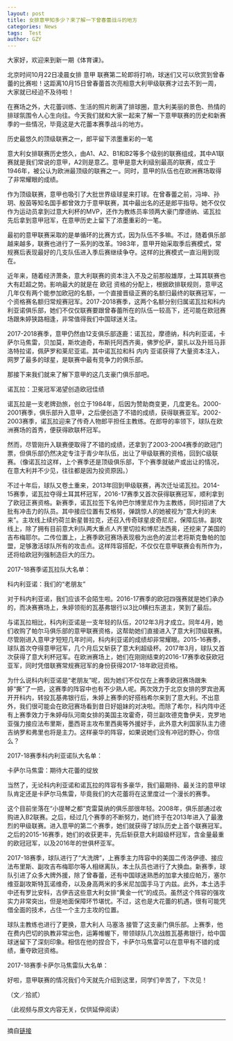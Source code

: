 ```yaml
---
layout: post
title: 女排意甲知多少？来了解一下曾春蕾战斗的地方
categories: News
tags:  Test
author: GZY
---
```


大家好，欢迎来到新一期《体育课》。

北京时间10月22日凌晨女排 意甲 联赛第二轮即将打响，球迷们又可以欣赏到曾春蕾的比赛啦！这距离10月15日曾春蕾首次亮相意大利甲级联赛才过去不到一周，大家就已经迫不及待啦！

在赛场之外，大花蕾训练、生活的照片刷满了排球圈，意大利美丽的景色、热情的排球氛围令人心生向往。今天我们就和大家一起来了解一下意甲联赛的历史和新赛季的一些情况，毕竟这是大花蕾本赛季战斗的地方。

历史最悠久的顶级联赛之一，郎平留下浓墨重彩的一笔

意大利女排联赛历史悠久，由A1、A2、B1和B2等多个级别的联赛组成，其中A1联赛就是我们常说的意甲，A2则是意乙。意甲是意大利级别最高的联赛，成立于1946年，被公认为欧洲最顶级的联赛之一。同时，意甲的队伍也在欧洲赛场取得了非常耀眼的成绩。

作为顶级联赛，意甲也吸引了大批世界级球星来打球。在曾春蕾之前，冯坤、孙玥、殷茵等知名国手都曾效力于意甲联赛，其中最出名的还是郎平指导。她不仅仅作为运动员拿到过意大利杯的MVP，还作为教练员率领两大豪门摩德纳、诺瓦拉先后拿到意甲冠军，在意甲历史上留下了浓墨重彩的一笔。

最初的意甲联赛采取的是单循环的比赛方式，因为队伍不多嘛。不过，随着俱乐部越来越多，联赛也进行了一系列的改革。1983年，意甲开始采取季后赛模式，常规赛后表现最好的几支队伍进入季后赛继续争夺。这样的比赛模式一直沿用到现在。

近年来，随着经济萧条，意大利联赛的资本注入不及之前那般雄厚，土耳其联赛也大有赶超之势。影响最大的就是在 欧冠 资格的分配上，根据欧排联规则，意甲这几年仅有两个能参加欧冠的名额，一个直接晋级正赛的名额归最终的联赛冠军，一个资格赛名额归常规赛冠军。2017-2018赛季，这两个名额分别归属诺瓦拉和科内利亚诺俱乐部，她们不仅仅联赛要跟曾春蕾所在的队伍一较高下，还可能在欧冠赛场跟朱婷狭路相逢，非常值得我们中国球迷关注。

2017-2018赛季，意甲仍然由12支俱乐部逐鹿：诺瓦拉，摩德纳，科内利亚诺，卡萨尔马焦雷，贝加莫，斯坎迪奇，布斯托阿西齐奥，佛罗伦萨，蒙扎以及升班马菲洛特拉诺，佩萨罗和莱尼亚诺。其中诺瓦拉和科 内内 亚诺获得了大量资本注入，网罗了最多的球星，是联赛中最有竞争力的俱乐部。

那接下来我们就来了解下意甲的这几支豪门俱乐部吧。

诺瓦拉：卫冕冠军渴望创造欧冠佳绩

诺瓦拉是一支老牌劲旅，创立于1984年，后因为赞助商变更，几度更名。2000-2001赛季，俱乐部升入意甲，之后便创造了不错的成绩，获得联赛亚军。2002-2003赛季，诺瓦拉迎来了传奇人物郎平担任主教练。在郎导的率领下，球队在欧洲赛场的首秀，便获得欧联杯冠军。

然而，尽管刚升入联赛便取得了不错的成绩，还拿到了2003-2004赛季的欧冠门票，但俱乐部仍然决定专注于青少年队伍，出让了甲级联赛的资格，回到C级联赛。（像诺瓦拉这样，上个赛季还是顶级俱乐部，下个赛季就破产或出让的情况，在意大利并不少见，往往都是因为投资原因。）

不过十年后，球队又卷土重来，2013年回到甲级联赛，再次迁址诺瓦拉。2014-15赛季，诺瓦拉夺得土耳其杯冠军，2016-17赛季又首次获得联赛冠军，顺利拿到了欧冠正赛资格。新赛季，诺瓦拉签下名帅巴尔博里尼作为主教练，同时招进了大批有冲击力的队员。其中接应位置有艾格努，弹跳惊人的她被视为“意大利的未来”。主攻线上续约荷兰新星普拉克，还召入传奇球星皮奇尼尼，保障后排。副攻线上，除了拥有目前意大利队两大重点人齐里切拉和博尼法西奥，还挖来了美国的吉布梅耶尔。二传位置上，上赛季欧冠赛场表现极为出色的波兰老将斯克鲁帕的加盟，足够激活球队所有的攻击点。这样阵容搭配，不仅仅在意甲联赛会有所作为，还将给欧冠列强制造巨大的压力。

2017-18赛季诺瓦拉队大名单：

科内利亚诺：我们的“老朋友”

对于科内利亚诺，我们应该不会陌生啦。2016-17赛季的欧冠四强赛就是她们承办的，而决赛赛场上，朱婷领衔的瓦基弗银行以3比0横扫东道主，笑到了最后。

与诺瓦拉相比，科内利亚诺是一支年轻的队伍，2012年3月才成立。同年4月，她们收购了帕尔马俱乐部的意甲联赛资格，这帮助她们直接进入了意大利顶级联赛。尽管刚进入意甲才短短几年时间，科内利亚诺的成绩却非常耀眼。2015-16赛季，球队首次夺得意甲冠军，几个月后又斩获了意大利超级杯。2017年3月，球队又首次获得了意大利杯冠军。在欧洲赛场上，她们在刚刚结束的2016-17赛季收获欧冠亚军，同时凭借联赛常规赛冠军的身份获得2017-18年欧冠资格。

为什么说科内利亚诺是“老朋友”呢，因为她们不仅仅在上赛季欧冠赛场跟朱婷“撕”了一把，这赛季的阵容中也有不少熟人呢。两次效力于北京女排的罗宾逊离开开科内，转投瓦基弗银行后，朱婷上赛季的好搭档希尔来到了意大利。不出意外，我们很可能会在欧冠赛场看到昔日好姐妹的对决啦。而除了希尔，科内阵中还有上赛季效力于朱婷母队河南女排的美国主攻霍奇，荷兰副攻德克鲁伊夫，克罗地亚强力接应法布里斯，墨西哥主攻布里西奥等外援好手，此外意大利国家队主力德吉纳罗和弗里也将是主力。这样豪华的阵容，如果说她们没有冲冠的野心，你信么？

2017-18赛季科内利亚诺队大名单：

卡萨尔马焦雷：期待大花蕾的绽放

当然了，无论科内利亚诺和诺瓦拉的阵容有多豪华，我们最期待、最关注的意甲球队肯定还是卡萨尔马焦雷，毕竟我们的大花蕾将在这里度过一个漫长的赛季。

这个目前坐落在“小提琴之都”克雷莫纳的俱乐部很年轻。2008年，俱乐部通过收购进入B2联赛。之后，经过几个赛季的不断努力，她们终于在2013年进入了最激烈的甲级联赛。进入意甲的第二个赛季，她们就获得了球队历史上首个联赛冠军。之后的2015-16赛季，她们的收获更丰，先后斩获意大利超级杯冠军，含金量最重的欧冠冠军，以及2016年的世俱杯亚军。

2017-18赛季，球队进行了“大洗牌”，上赛季主力阵容中的美国二传洛伊德、接应法布里斯、副攻吉布梅耶尔等人相继离队，本土队员也进行了大换血。新赛季，球队引进了众多大牌外援，除了曾春蕾，还有中国球迷熟悉的加拿大接应帕万，塞尔维亚副攻斯特瓦诺维奇，以及身高两米的多米尼加国手马丁内兹。此外，本土选手中还有罗比安科，古伊吉这些意大利女排“黄金一代”的成员。虽然这个阵容的强攻实力非常突出，但是地面保障环节堪忧。不过，这也是大花蕾的机遇，很有可能凭借全面的技术，占住一个主力主攻的位置。

球队主教练也进行了更换，意大利人 马塞洛 接管了这支豪门俱乐部。上赛季，他在费内巴切的执教非常出色，运筹帷幄下，带领球队几次战胜瓦基弗银行，给中国球迷留下了深刻印象。相信在他的捏合下，卡萨尔马焦雷可以在意甲有不错的成绩，重夺欧冠资格。

2017-18赛季卡萨尔马焦雷队大名单：

好啦，意甲联赛的情况我们今天就先介绍到这里，同学们辛苦了，下次见！

（文／拾贰）

（此视频与原文内容无关，仅供延伸阅读）

*****

摘自[链接](https://sports.qq.com/a/20171021/017388.htm)